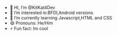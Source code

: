 - 👋 Hi, I’m @KitKat4Dev
- 👀 I’m interested in:BFDI,Android versions
- 🌱 I’m currently learning Javascript,HTML and CSS
- 😄 Pronouns: He/Him
- ⚡ Fun fact: Im cool

<!---
KitKat4Dev/KitKat4Dev is a ✨ special ✨ repository because its `README.md` (this file) appears on your GitHub profile.
You can click the Preview link to take a look at your changes.
--->
